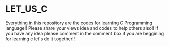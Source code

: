 # LET_US_C
Everything in this repository are the codes for learning C Programming language!!
Please share your views idea and codes to help others also!!
If you have any idea
please comment in the comment box
if you are beggining for learning c let's do it together!!



